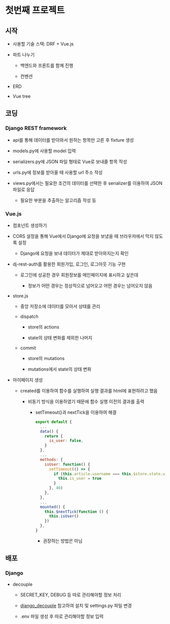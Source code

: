 # 첫번째 프로젝트

## 시작

- 사용할 기술 스택: DRF + Vue.js

- 파트 나누기
  
  - 백엔드와 프론트를 함께 진행
  
  - 컨벤션

- ERD

- Vue tree

## 코딩

### Django REST framework

- api를 통해 데이터를 받아와서 원하는 항목만 고른 후 fixture 생성

- models.py에 사용할 model 입력

- serializers.py에 JSON 파일 형태로 Vue로 보내줄 항목 작성

- urls.py에 정보를 받아올 때 사용할 url 주소 작성

- views.py에서는 필요한 조건의 데이터를 선택한 후 serializer를 이용하여 JSON 파일로 응답
  
  - 필요한 부분을 추출하는 알고리즘 작성 등

### Vue.js

- 컴포넌트 생성하기

- CORS 설정을 통해 Vue에서 Django에 요청을 보냈을 때 브라우저에서 막지 않도록 설정
  
  - Django에 요청을 보내 데이터가 제대로 받아와지는지 확인

- dj-rest-auth를 활용한 회원가입, 로그인, 로그아웃 기능 구현
  
  - 로그인에 성공한 경우 회원정보를 메인페이지에 표시하고 싶은데
    
    - 정보가 어떤 경우는 정상적으로 넘어오고 어떤 경우는 넘어오지 않음

- store.js
  
  - 중앙 저장소에 데이터를 모아서 상태를 관리
  
  - dispatch
    
    - store의 actions
    
    - state의 상태 변화를 제외한 나머지
  
  - commit
    
    - store의 mutations
    
    - mutations에서 state의 상태 변화

- 마이페이지 생성
  
  - created를 이용하여 함수를 실행하여 실행 결과를 html에 표현하려고 했음
    
    - 비동기 방식을 이용하였기 때문에 함수 실행 이전의 결과를 출력
      
      - setTimeout()과 nextTick을 이용하여 해결
        
        ```javascript
        export default {
          ...
          data() {
            return {
              is_user: false,
            }
          },
          ...
          methods: {
            isUser: function() {
              setTimeout(() => {
                if (this.article.username === this.$store.state.user.username) {
                  this.is_user = true
                }
              }, 40)
            },
          },
          ...
          mounted() {
            this.$nextTick(function () {
              this.isUser()
            })
          },
        }
        ```
        
        - 권장하는 방법은 아님

## 배포

### Django

- decouple
  
  - SECRET_KEY, DEBUG 등 따로 관리해야할 정보 처리
  
  - [django_decouple](https://pypi.org/project/python-decouple/) 참고하여 설치 및 settings.py 파일 변경
  
  - .env 파일 생성 후 따로 관리해야할 정보 입력
